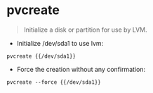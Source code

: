 # pvcreate

> Initialize a disk or partition for use by LVM.

- Initialize /dev/sda1 to use lvm:

`pvcreate {{/dev/sda1}}`

- Force the creation without any confirmation:

`pvcreate --force {{/dev/sda1}}`
